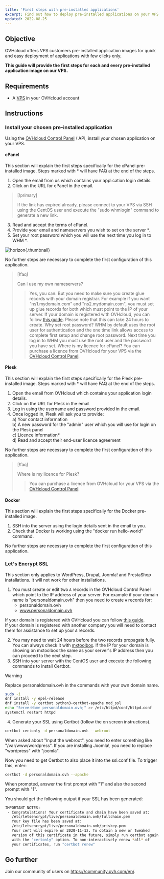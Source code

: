 ```yaml
---
title: 'First steps with pre-installed applications'
excerpt: Find out how to deploy pre-installed applications on your VPS
updated: 2022-08-25
---
```


## Objective

OVHcloud offers VPS customers pre-installed application images for quick and easy deployment of applications with few clicks only.

**This guide will provide the first steps for each and every pre-installed application image on our VPS.**

## Requirements

- A [VPS](https://www.ovhcloud.com/asia/vps/) in your OVHcloud account

## Instructions

### Install your chosen pre-installed application

Using the [OVHcloud Control Panel](/pages/bare_metal_cloud/virtual_private_servers/starting_with_a_vps) / API, install your chosen application on your VPS.

#### cPanel

This section will explain the first steps specifically for the cPanel pre-installed image. Steps marked with \* will have FAQ at the end of the steps.

1. Open the email from us which contains your application login details.
2. Click on the URL for cPanel in the email.

> [!primary]
>
> If the link has expired already, please connect to your VPS via SSH using the CentOS user and execute the "sudo whmlogin" command to generate a new link.
>

<ol start="3">
  <li>Read and accept the terms of cPanel.</li>
  <li>Provide your email and nameservers you wish to set on the server *.</li>
  <li>Set your root password which you will use the next time you log in to WHM *.</li>
</ol>

![horizon](images/change_root.png){.thumbnail}

No further steps are necessary to complete the first configuration of this application.

> [!faq]
>
> Can I use my own nameservers?
>> Yes, you can. But you need to make sure you create glue records with your domain registrar. For example if you want "ns1.mydomain.com" and "ns2.mydomain.com", you must set up glue records for both which must point to the IP of your server. If your domain is registered with OVHcloud, you can follow [this guide](/pages/web_cloud/domains/glue_registry#step-1-add-the-glue-records). Please note that this can take 24 hours to create.
> Why set root password?
>> WHM by default uses the root user for authentication and the one time link allows access to complete first setup and change root password. Next time you log in to WHM you must use the root user and the password you have set.
> Where is my licence for cPanel?
>> You can purchase a licence from OVHcloud for your VPS via the [OVHcloud Control Panel](https://ca.ovh.com/manager/dedicated/#/configuration/license/order).

#### Plesk

This section will explain the first steps specifically for the Plesk pre-installed image. Steps marked with \* will have FAQ at the end of the steps.

1. Open the email from OVHcloud which contains your application login details.
2. Click on the URL for Plesk in the email.
3. Log in using the username and password provided in the email.
4. Once logged in, Plesk will ask you to provide:  
    a) Your contact information  
    b) A new password for the "admin" user which you will use for login on the Plesk panel  
    c) Licence information*  
    d) Read and accept their end-user licence agreement  

No further steps are necessary to complete the first configuration of this application.

> [!faq]
>
> Where is my licence for Plesk?
>> You can purchase a licence from OVHcloud for your VPS via the [OVHcloud Control Panel](https://ca.ovh.com/manager/dedicated/#/configuration/license/order).

#### Docker

This section will explain the first steps specifically for the Docker pre-installed image.

1. SSH into the server using the login details sent in the email to you.
2. Check that Docker is working using the "docker run hello-world" command.

No further steps are necessary to complete the first configuration of this application.

### Let's Encrypt SSL

This section only applies to WordPress, Drupal, Joomla! and PrestaShop installations. It will not work for other installations.

1. You must create or edit two `A` records in the OVHcloud Control Panel which point to the IP address of your server. For example if your domain name is "personaldomain.ovh" then you need to create `A` records for:
    - personaldomain.ovh
    - www.personaldomain.ovh

If your domain is registered with OVHcloud you can follow [this guide](/pages/web_cloud/domains/dns_zone_edit).
<br>If your domain is registered with another company you will need to contact them for assistance to set up your `A` records.

<ol start="2">
<li>You may need to wait 24 hours before the two records propagate fully. You can always check it with <a href="https://mxtoolbox.com/DnsLookup.aspx">mxtoolbox</a>. If the IP for your domain is showing on mxtoolbox the same as your server's IP address then you can proceed to the next step.</li>
<li>SSH into your server with the CentOS user and execute the following commands to install Certbot.</li>
</ol>

> [!warning]
>
> Replace personaldomain.ovh in the commands with your own domain name.
>

```sh
sudo -i
dnf install -y epel-release
dnf install -y certbot python3-certbot-apache mod_ssl
echo "ServerName personaldomain.ovh;" >> /etc/httpd/conf/httpd.conf
systemctl restart httpd
```

<ol start="4">
<li>Generate your SSL using Certbot (follow the on screen instructions).</li>
</ol>

```sh
certbot certonly -d personaldomain.ovh --webroot
```

When asked about "Input the webroot", you need to enter something like "/var/www/wordpress". If you are installing Joomla!, you need to replace "wordpress" with "joomla".

Now you need to get Certbot to also place it into the ssl.conf file. To trigger this, enter:

```sh
certbot -d personaldomain.ovh --apache
```

When prompted, answer the first prompt with "1" and also the second prompt with "1".

You should get the following output if your SSL has been generated:

```sh
IMPORTANT NOTES:
 - Congratulations! Your certificate and chain have been saved at:
   /etc/letsencrypt/live/personaldomain.ovh/fullchain.pem
   Your key file has been saved at:
   /etc/letsencrypt/live/personaldomain.ovh/privkey.pem
   Your cert will expire on 2020-11-12. To obtain a new or tweaked
   version of this certificate in the future, simply run certbot again
   with the "certonly" option. To non-interactively renew *all* of
   your certificates, run "certbot renew"
```

## Go further

Join our community of users on <https://community.ovh.com/en/>.
